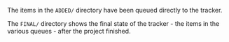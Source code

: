 The items in the `ADDED/` directory have been queued directly to the tracker.

The `FINAL/` directory shows the final state of the tracker - the items in the various queues - after the project finished.
